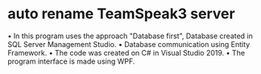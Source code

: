 # auto rename TeamSpeak3 server
•	In this program uses the approach "Database first", Database created in SQL Server Management Studio. 
•	Database communication using Entity Framework. 
•	The code was created on C# in Visual Studio 2019. 
•	The program interface is made using WPF.

